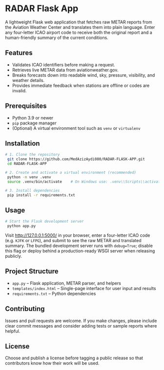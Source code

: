 # RADAR Flask App

A lightweight Flask web application that fetches raw METAR reports from the Aviation Weather Center and translates them into plain language. Enter any four-letter ICAO airport code to receive both the original report and a human-friendly summary of the current conditions.

## Features
- Validates ICAO identifiers before making a request.
- Retrieves live METAR data from aviationweather.gov.
- Breaks forecasts down into readable wind, sky, pressure, visibility, and weather details.
- Provides immediate feedback when stations are offline or codes are invalid.

## Prerequisites
- Python 3.9 or newer
- `pip` package manager
- (Optional) A virtual environment tool such as `venv` or `virtualenv`

## Installation
```bash
# 1. Clone the repository
 git clone https://github.com/MedAzizAydi080/RADAR-FLASK-APP.git
 cd RADAR-FLASK-APP

# 2. Create and activate a virtual environment (recommended)
 python -m venv .venv
 source .venv/bin/activate    # On Windows use: .venv\\Scripts\\activate

# 3. Install dependencies
 pip install -r requirements.txt
```

## Usage
```bash
# Start the Flask development server
 python app.py
```

Visit http://127.0.0.1:5000/ in your browser, enter a four-letter ICAO code (e.g. `KJFK` or `LFPG`), and submit to see the raw METAR and translated summary. The bundled development server runs with `debug=True`; disable this flag or deploy behind a production-ready WSGI server when releasing publicly.

## Project Structure
- `app.py` – Flask application, METAR parser, and helpers
- `templates/index.html` – Single-page interface for user input and results
- `requirements.txt` – Python dependencies

## Contributing
Issues and pull requests are welcome. If you make changes, please include clear commit messages and consider adding tests or sample reports where helpful.

## License
Choose and publish a license before tagging a public release so that contributors know how their work will be used.
